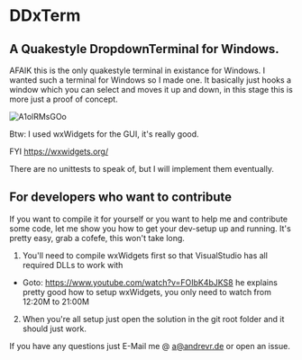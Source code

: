 DDxTerm
=======

A Quakestyle DropdownTerminal for Windows.
------

AFAIK this is the only quakestyle terminal in existance for Windows.
I wanted such a terminal for Windows so I made one.
It basically just hooks a window which you can select and moves it up and down, in this stage this is more just a proof of concept.

![A1olRMsGOo](https://user-images.githubusercontent.com/19613854/125358548-53af4a00-e369-11eb-8612-9f5af775fc11.gif)

Btw: I used wxWidgets for the GUI, it's really good.

FYI https://wxwidgets.org/

There are no unittests to speak of, but I will implement them eventually.

For developers who want to contribute
---

If you want to compile it for yourself or you want to help me and contribute some code,
let me show you how to get your dev-setup up and running. It's pretty easy, grab a cofefe, this won't take long.

1. You'll need to compile wxWidgets first so that VisualStudio has all required DLLs to work with
  * Goto: https://www.youtube.com/watch?v=FOIbK4bJKS8 
he explains pretty good how to setup wxWidgets, you only need to watch from 12:20M to 21:00M
    
2. When you're all setup just open the solution in the git root folder and it should just work.

If you have any questions just E-Mail me @ a@andrevr.de or open an issue.

